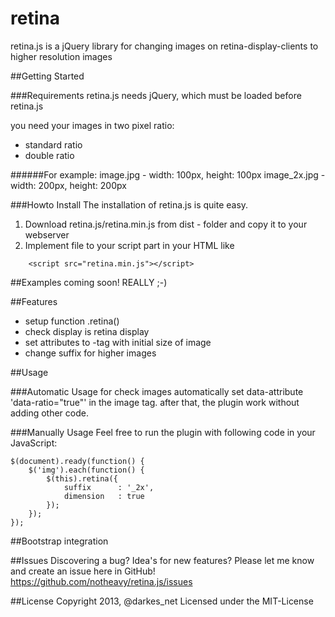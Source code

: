 retina
======

retina.js is a jQuery library for changing images on retina-display-clients to higher resolution images

##Getting Started

###Requirements
retina.js needs jQuery, which must be loaded before retina.js

you need your images in two pixel ratio:

* standard ratio
* double ratio

######For example:
image.jpg - width: 100px, height: 100px
image_2x.jpg - width: 200px, height: 200px

###Howto Install
The installation of retina.js is quite easy. 

1. Download retina.js/retina.min.js from dist - folder and copy it to your webserver
2. Implement file to your script part in your HTML like

```
	<script src="retina.min.js"></script>
```

##Examples
coming soon! REALLY ;-)

##Features
* setup function .retina()
* check display is retina display
* set attributes to <img>-tag with initial size of image
* change suffix for higher images

##Usage

###Automatic Usage
for check images automatically set data-attribute 'data-ratio="true"' in the image tag.
after that, the plugin work without adding other code.

###Manually Usage
Feel free to run the plugin with following code in your JavaScript:

```
$(document).ready(function() {
    $('img').each(function() {
		$(this).retina({
			suffix		: '_2x',
			dimension	: true
		});
    });
});
```

##Bootstrap integration

##Issues
Discovering a bug? Idea's for new features? Please let me know and create an issue here in GitHub!
https://github.com/notheavy/retina.js/issues

##License
Copyright 2013, @darkes_net
Licensed under the MIT-License